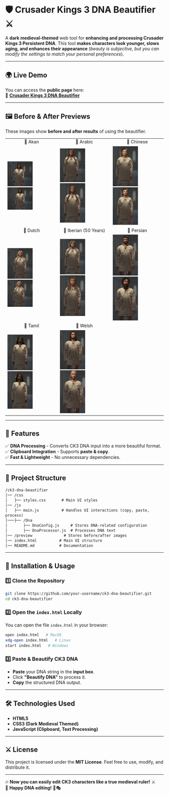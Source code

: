 # 🛡️ Crusader Kings 3 DNA Beautifier ⚔️  

A **dark medieval-themed** web tool for **enhancing and processing Crusader Kings 3 Persistent DNA**. This tool **makes characters look younger, slows aging, and enhances their appearance** (*beauty is subjective, but you can modify the settings to match your personal preferences*).

---

## **🌍 Live Demo**  
You can access the **public page** here:  
🔗 **[Crusader Kings 3 DNA Beautifier](https://guga06436.github.io/ck3-dna-beautifier/)**  

---

## **🖼️ Before & After Previews**  
These images show **before and after results** of using the beautifier.

<table>
  <tr>
    <td align="center">🏰 Akan</td>
    <td align="center">🏰 Arabic</td>
    <td align="center">🏰 Chinese</td>
  </tr>
  <tr>
    <td><img src="preview/akan_before.png" width="80"> <img src="preview/akan_after.png" width="80"></td>
    <td><img src="preview/arabic_before.png" width="80"> <img src="preview/arabic_after.png" width="80"></td>
    <td><img src="preview/chinese_before.png" width="80"> <img src="preview/chinese_after.png" width="80"></td>
  </tr>
  <tr>
    <td align="center">🏰 Dutch</td>
    <td align="center">🏰 Iberian (50 Years)</td>
    <td align="center">🏰 Persian</td>
  </tr>
  <tr>
    <td><img src="preview/dutch_before.png" width="80"> <img src="preview/dutch_after.png" width="80"></td>
    <td><img src="preview/iberian_50_years_before.png" width="80"> <img src="preview/iberian_50_years_after.png" width="80"></td>
    <td><img src="preview/persian_before.png" width="80"> <img src="preview/persian_after.png" width="80"></td>
  </tr>
  <tr>
    <td align="center">🏰 Tamil</td>
    <td align="center">🏰 Welsh</td>
  </tr>
  <tr>
    <td><img src="preview/tamil_before.png" width="80"> <img src="preview/tamil_after.png" width="80"></td>
    <td><img src="preview/welsh_before.png" width="80"> <img src="preview/welsh_after.png" width="80"></td>
  </tr>
</table>

---

## **📜 Features**
✅ **DNA Processing** - Converts CK3 DNA input into a more beautiful format.  
✅ **Clipboard Integration** - Supports **paste & copy**.  
✅ **Fast & Lightweight** - No unnecessary dependencies.  

---

## **📂 Project Structure**
```
/ck3-dna-beautifier
│── /css
│   ├── styles.css       # Main UI styles
│── /js
│   ├── main.js          # Handles UI interactions (copy, paste, process)
│───├── /Dna
│       ├── DnaConfig.js     # Stores DNA-related configuration
│       ├── DnaProcessor.js  # Processes DNA text
│── /preview              # Stores before/after images
│── index.html          # Main UI structure
│── README.md           # Documentation
```

---

## **🚀 Installation & Usage**  

### **1️⃣ Clone the Repository**  
```bash
git clone https://github.com/your-username/ck3-dna-beautifier.git
cd ck3-dna-beautifier
```

### **2️⃣ Open the `index.html` Locally**  
You can open the file `index.html` in your browser:  
```bash
open index.html   # MacOS
xdg-open index.html   # Linux
start index.html   # Windows
```

### **3️⃣ Paste & Beautify CK3 DNA**
- **Paste** your DNA string in the **input box**.
- Click **"Beautify DNA"** to process it.
- **Copy** the structured DNA output.

---

## **🛠️ Technologies Used**
- **HTML5**
- **CSS3 (Dark Medieval Themed)**
- **JavaScript (Clipboard, Text Processing)**

---

## **⚔️ License**
This project is licensed under the **MIT License**. Feel free to use, modify, and distribute it.

---

🔥 **Now you can easily edit CK3 characters like a true medieval ruler!** ⚔️  
🚀 **Happy DNA editing!** 🏰🎭  
